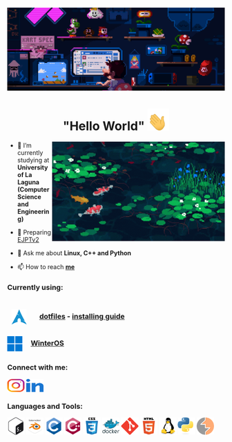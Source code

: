 [![MasterHead](assets/masterhead.gif)]()
<h1 align="center"> "Hello World"
<img src="assets/hand_waving.gif" width="50" height="50">
</h1>
<!-- <p align="left"> <img src="https://komarev.com/ghpvc/?username=mag4no10&label=Profile%20views&color=b400f5&style=flat" alt="mag4no10" /> </p>
-->
<img align="right" alt="Coding" width="400" src="assets/pond.gif">


- 🔭 I’m currently studying at **University of La Laguna <br> (Computer Science and Engineering)**

- 🌱 Preparing [EJPTv2](https://security.ine.com/certifications/ejpt-certification/)

- 💬 Ask me about **Linux, C++ and Python**

- 📫 How to reach [**me**](mailto:jonayfg8@gmail.com)


### Currently using: <br><br> <p><img style="vertical-align:middle; margin:5px 10px" height=35 width=35 src="assets/arch_blue.svg"> &nbsp; &nbsp; [dotfiles](https://github.com/mag4no10/LinuxDotfiles) - [installing guide](https://github.com/mag4no10/arch-linux-guide)</p> <p><img style="vertical-align:middle; margin:5px 0px;" height=35 width=35 src="assets/windows_blue.png"> &nbsp; &nbsp; [WinterOS](https://www.youtube.com/@WinterOS)</p>
<h3 align="left">Connect with me:</h3>
<p align="left">
<a href="https://instagram.com/jonaygarciaa_" target="_blank"><img align="center" src="assets/instagram.svg" alt="jonaygarciaa_" height="30" width="40" /></a>
<a href="https://www.linkedin.com/in/jonay-faas-garcia-85125022b/" target="_blank"> <img align="center" src="assets/linked-in-alt.svg" height="30" width="40" target="_blank"></a>
</p>
<h3 align="left">Languages and Tools:</h3>
<p align="left"> 
  <img src="assets/bash.svg" alt="bash" width="40" height="40"/>
  <img src="assets/blender.svg" alt="blender" width="40" height="40"/>
  <img src="assets/c.svg" alt="c" width="40" height="40"/>
  <img src="assets/c++.svg" alt="cplusplus" width="40" height="40"/>
  <img src="assets/css.svg" alt="css3" width="40" height="40"/>
  <img src="assets/docker.svg" alt="docker" width="40" height="40"/>
  <img src="assets/git.svg" alt="git" width="40" height="40"/>
  <img src="assets/html5.svg" alt="html5" width="40" height="40"/>
  <img src="assets/linux.svg" alt="linux" width="40" height="40"/>
  <img src="assets/python.svg" alt="python" width="40" height="40"/>
  <img src="assets/burpsuite.svg" alt="burpsuite" width="40" height="40"/>
</p>

<!--
<h3 align="left"> Hacking stats:</h3>

![tryhackme stats](https://raw.githubusercontent.com/mag4no10/mag4no10/master/assets/thm_propic.png) ![hackthebox stats](http://www.hackthebox.eu/badge/image/966754)
-->
